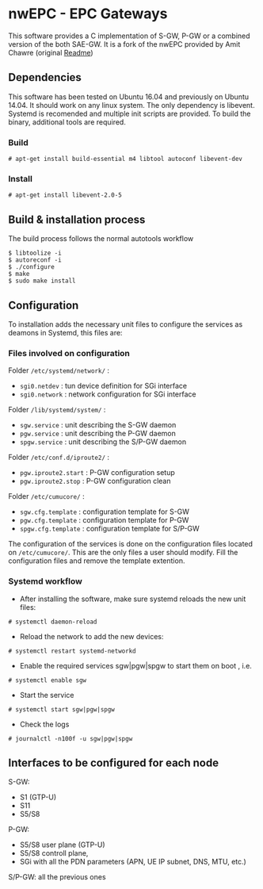 nwEPC - EPC Gateways
====================

This software provides a C implementation of S-GW, P-GW or a combined version of the both SAE-GW. It is a fork of the nwEPC provided by Amit Chawre (original [Readme](README))


Dependencies
------------

This software has been tested on Ubuntu 16.04 and previously on Ubuntu 14.04. It should work on any linux system.
The only dependency is libevent.
Systemd is recomended and multiple init scripts are provided.
To build the binary, additional tools are required.


### Build

```
# apt-get install build-essential m4 libtool autoconf libevent-dev
```


### Install

```
# apt-get install libevent-2.0-5
```


Build & installation process
----------------------------

The build process follows the normal autotools workflow

```
$ libtoolize -i
$ autoreconf -i
$ ./configure
$ make
$ sudo make install
```

Configuration
-------------

To installation adds the necessary unit files to configure the services as deamons in Systemd, this files are:

### Files involved on configuration

Folder `/etc/systemd/network/` :
- `sgi0.netdev` : tun device definition for SGi interface
- `sgi0.network` : network configuration for SGi interface


Folder `/lib/systemd/system/` :
- `sgw.service`  : unit describing the S-GW daemon
- `pgw.service`  : unit describing the P-GW daemon
- `spgw.service` : unit describing the S/P-GW daemon


Folder `/etc/conf.d/iproute2/` :
- `pgw.iproute2.start` : P-GW configuration setup
- `pgw.iproute2.stop`  : P-GW configuration clean


Folder `/etc/cumucore/` :
- `sgw.cfg.template`  : configuration template for S-GW
- `pgw.cfg.template`  : configuration template for P-GW
- `spgw.cfg.template` : configuration template for S/P-GW


The configuration of the services is done on the configuration files located on `/etc/cumucore/`. This are the only files a user should modify. Fill the configuration files and remove the template extention.

### Systemd workflow

- After installing the software, make sure systemd reloads the new unit files:

```
# systemctl daemon-reload
```

- Reload the network to add the new devices:

```
# systemctl restart systemd-networkd
```

- Enable the required services sgw|pgw|spgw to start them on boot , i.e.

```
# systemctl enable sgw
```

- Start the service

```
# systemctl start sgw|pgw|spgw
```

- Check the logs

```
# journalctl -n100f -u sgw|pgw|spgw
```

Interfaces to be configured for each node
-----------------------------------------

S-GW:
- S1 (GTP-U)
- S11
- S5/S8

P-GW:
- S5/S8 user plane (GTP-U)
- S5/S8 controll plane,
- SGi with all the PDN parameters (APN, UE IP subnet, DNS, MTU, etc.)

S/P-GW: all the previous ones